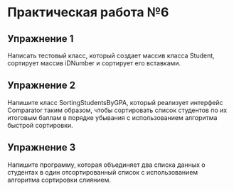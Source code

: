 <h1>Практическая работа №6</h1>
<h2>Упражнение 1</h2>
<p>Написать тестовый класс, который создает массив класса Student,
сортирует массив iDNumber и сортирует его вставками.</p>
<h2>Упражнение 2</h2>
<p>Напишите класс SortingStudentsByGPA, который реализует интерфейс
Comparator таким образом, чтобы сортировать список студентов по их итоговым
баллам в порядке убывания с использованием алгоритма быстрой сортировки.</p>
<h2>Упражнение 3</h2>
<p>Напишите программу, которая объединяет два списка данных о студентах
в один отсортированный список с использованием алгоритма сортировки
слиянием.</p>